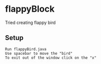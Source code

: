 # flappyBlock
Tried creating flappy bird

## Setup
```
Run flappyBird.java 
Use spacebar to move the "bird"
To exit out of the window click on the "x"
```
